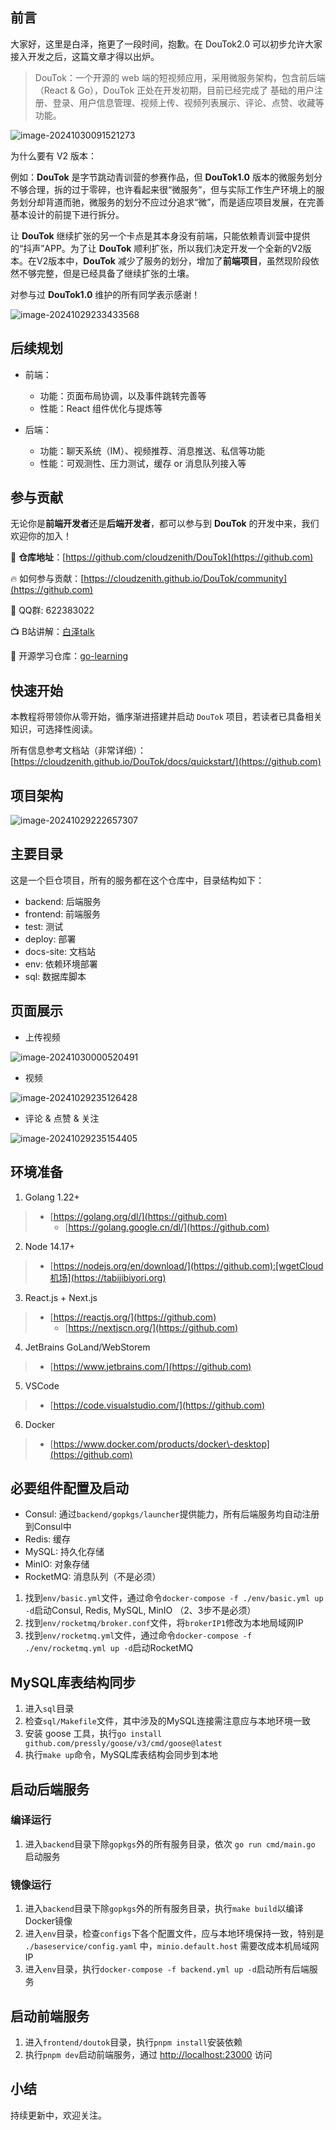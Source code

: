 
## 前言


大家好，这里是白泽，拖更了一段时间，抱歉。在 DouTok2\.0 可以初步允许大家接入开发之后，这篇文章才得以出炉。



> DouTok：一个开源的 web 端的短视频应用，采用微服务架构，包含前后端（React \& Go），DouTok 正处在开发初期，目前已经完成了 基础的用户注册、登录、用户信息管理、视频上传、视频列表展示、评论、点赞、收藏等功能。


![image-20241030091521273](https://baize-blog-images.oss-cn-shanghai.aliyuncs.com/img/image-20241030091521273.png)


为什么要有 V2 版本：


例如：**DouTok** 是字节跳动青训营的参赛作品，但 **DouTok1\.0** 版本的微服务划分不够合理，拆的过于零碎，也许看起来很“微服务”，但与实际工作生产环境上的服务划分却背道而驰，微服务的划分不应过分追求“微”，而是适应项目发展，在完善基本设计的前提下进行拆分。


让 **DouTok** 继续扩张的另一个卡点是其本身没有前端，只能依赖青训营中提供的“抖声”APP。为了让 **DouTok** 顺利扩张，所以我们决定开发一个全新的V2版本。在V2版本中，**DouTok** 减少了服务的划分，增加了**前端项目**，虽然现阶段依然不够完整，但是已经具备了继续扩张的土壤。


对参与过 **DouTok1\.0** 维护的所有同学表示感谢！


![image-20241029233433568](https://baize-blog-images.oss-cn-shanghai.aliyuncs.com/img/image-20241029233433568.png)


## 后续规划


* 前端：


	+ 功能：页面布局协调，以及事件跳转完善等
	+ 性能：React 组件优化与提炼等
* 后端：


	+ 功能：聊天系统（IM）、视频推荐、消息推送、私信等功能
	+ 性能：可观测性、压力测试，缓存 or 消息队列接入等


## 参与贡献


无论你是**前端开发者**还是**后端开发者**，都可以参与到 **DouTok** 的开发中来，我们欢迎你的加入！


🌟 **仓库地址**：[https://github.com/cloudzenith/DouTok](https://github.com)


🔥 如何参与贡献：[https://cloudzenith.github.io/DouTok/community](https://github.com)


🐧 QQ群: 622383022


📺 B站讲解：[白泽talk](https://github.com)


🔑 开源学习仓库：[go\-learning](https://github.com)


## 快速开始


本教程将带领你从零开始，循序渐进搭建并启动 `DouTok` 项目，若读者已具备相关知识，可选择性阅读。


所有信息参考文档站（非常详细）： [https://cloudzenith.github.io/DouTok/docs/quickstart/](https://github.com)


## 项目架构


![image-20241029222657307](https://baize-blog-images.oss-cn-shanghai.aliyuncs.com/img/image-20241029222657307.png)


## 主要目录


这是一个巨仓项目，所有的服务都在这个仓库中，目录结构如下：


* backend: 后端服务
* frontend: 前端服务
* test: 测试
* deploy: 部署
* docs\-site: 文档站
* env: 依赖环境部署
* sql: 数据库脚本


## 页面展示


* 上传视频


![image-20241030000520491](https://baize-blog-images.oss-cn-shanghai.aliyuncs.com/img/image-20241030000520491.png)


* 视频


![image-20241029235126428](https://baize-blog-images.oss-cn-shanghai.aliyuncs.com/img/image-20241029235126428.png)


* 评论 \& 点赞 \& 关注


![image-20241029235154405](https://baize-blog-images.oss-cn-shanghai.aliyuncs.com/img/image-20241029235154405.png)


## 环境准备


1. Golang 1\.22\+



> * [https://golang.org/dl/](https://github.com)
> 	* [https://golang.google.cn/dl/](https://github.com)
2. Node 14\.17\+



> * [https://nodejs.org/en/download/](https://github.com):[wgetCloud机场](https://tabijibiyori.org)
3. React.js \+ Next.js



> * [https://reactjs.org/](https://github.com)
> 	* [https://nextjscn.org/](https://github.com)
4. JetBrains GoLand/WebStorem



> * [https://www.jetbrains.com/](https://github.com)
5. VSCode



> * [https://code.visualstudio.com/](https://github.com)
6. Docker



> * [https://www.docker.com/products/docker\-desktop](https://github.com)


## 必要组件配置及启动


* Consul: 通过`backend/gopkgs/launcher`提供能力，所有后端服务均自动注册到Consul中
* Redis: 缓存
* MySQL: 持久化存储
* MinIO: 对象存储
* RocketMQ: 消息队列（不是必须）


1. 找到`env/basic.yml`文件，通过命令`docker-compose -f ./env/basic.yml up -d`启动Consul, Redis, MySQL, MinIO
（2、3步不是必须）
2. 找到`env/rocketmq/broker.conf`文件，将`brokerIP1`修改为本地局域网IP
3. 找到`env/rocketmq.yml`文件，通过命令`docker-compose -f ./env/rocketmq.yml up -d`启动RocketMQ


## MySQL库表结构同步


1. 进入`sql`目录
2. 检查`sql/Makefile`文件，其中涉及的MySQL连接需注意应与本地环境一致
3. 安装 goose 工具，执行`go install github.com/pressly/goose/v3/cmd/goose@latest`
4. 执行`make up`命令，MySQL库表结构会同步到本地


## 启动后端服务


### 编译运行


1. 进入`backend`目录下除`gopkgs`外的所有服务目录，依次 `go run cmd/main.go` 启动服务


### 镜像运行


1. 进入`backend`目录下除`gopkgs`外的所有服务目录，执行`make build`以编译Docker镜像
2. 进入`env`目录，检查`configs`下各个配置文件，应与本地环境保持一致，特别是 `./baseservice/config.yaml` 中，`minio.default.host` 需要改成本机局域网IP
3. 进入`env`目录，执行`docker-compose -f backend.yml up -d`启动所有后端服务


## 启动前端服务


1. 进入`frontend/doutok`目录，执行`pnpm install`安装依赖
2. 执行`pnpm dev`启动前端服务，通过 [http://localhost:23000](https://github.com) 访问


## 小结


持续更新中，欢迎关注。


